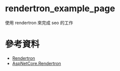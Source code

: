 # rendertron_example_page
使用 rendertron 來完成 seo 的工作


# 參考資料
- [Rendertron](https://github.com/GoogleChrome/rendertron)
- [AspNetCore.Rendertron](https://github.com/galamai/AspNetCore.Rendertron)
